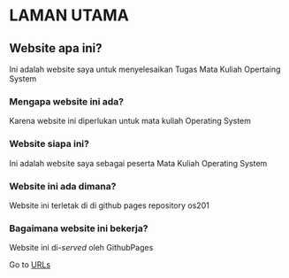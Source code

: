 ---
---
# LAMAN UTAMA

## Website apa ini?
Ini adalah website saya untuk menyelesaikan Tugas Mata Kuliah Opertaing System

### Mengapa website ini ada?
Karena website ini diperlukan untuk mata kuliah Operating System

### Website siapa ini?
Ini adalah website saya sebagai peserta Mata Kuliah Operating System

### Website ini ada dimana?
Website ini terletak di di github pages repository os201

### Bagaimana website ini bekerja?
Website ini di-*served* oleh GithubPages

Go to [URLs](/URLs/) 